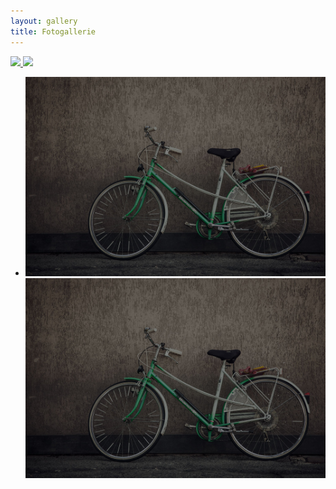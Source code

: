 ```yaml
---
layout: gallery
title: Fotogallerie
---
```


<div id="lightgallery">
  <a href="{{ '/assets/img/touring.jpg' | prepend: site.baseurl }}">
      <img src="{{ '/assets/img/touring.jpg' | prepend: site.baseurl }}" />
  </a>
  <a href="{{ '/assets/img/touring.jpg' | prepend: site.baseurl }}">
      <img src="{{ '/assets/img/touring.jpg' | prepend: site.baseurl }}" />
  </a>
</div>



<div class="demo-gallery">
    <ul id="lightgallery" class="list-unstyled row">
        <li class="col-xs-6 col-sm-4 col-md-3" data-responsive="/assets/img/touring.jpg 375, /assets/img/touring.jpg 480, /assets/img/touring.jpg 800" data-src="/assets/img/touring.jpg" data-sub-html="<h4>Fading Light</h4><p>Classic view from Rigwood Jetty on Coniston Water an old archive shot similar to an old post but a little later on.</p>" data-pinterest-text="Pin it1" data-tweet-text="share on twitter 1">
            <a href="">
                <img class="img-responsive" src="/assets/img/touring.jpg">
                <div class="demo-gallery-poster">
                    <img src="/assets/img/touring.jpg">
                </div>
            </a>
        </li>
    </ul>
    <div class="lg-ad">
        <script async="" src="//pagead2.googlesyndication.com/pagead/js/adsbygoogle.js"></script>
        <!-- lg1.2-home -->
        <ins class="adsbygoogle" style="display:inline-block;width:728px;height:90px" data-ad-client="ca-pub-2888290830590449" data-ad-slot="3298566212"></ins>
        <script>
        (adsbygoogle = window.adsbygoogle || []).push({});
        </script>
    </div>
</div>


<!--    <li class="col-xs-6 col-sm-4 col-md-3" data-responsive="static/img/2-375.jpg 375, static/img/2-480.jpg 480, static/img/2.jpg 800" data-src="static/img/2-1600.jpg" data-sub-html="<h4>Bowness Bay</h4><p>A beautiful Sunrise this morning taken En-route to Keswick not one as planned but I'm extremely happy I was passing the right place at the right time....</p>" data-pinterest-text="Pin it2" data-tweet-text="share on twitter 2">
            <a href="">
                <img class="img-responsive" src="static/img/thumb-2.jpg">
                <div class="demo-gallery-poster">
                    <img src="static/img/zoom.png">
                </div>
            </a>
        </li>
        <li class="col-xs-6 col-sm-4 col-md-3" data-responsive="static/img/13-375.jpg 375, static/img/13-480.jpg 480, static/img/13.jpg 800" data-src="static/img/13-1600.jpg" data-sub-html="<h4>Sunset Serenity</h4><p>A gorgeous Sunset tonight captured at Coniston Water....</p>" data-pinterest-text="Pin it3" data-tweet-text="share on twitter 3">
            <a href="">
                <img class="img-responsive" src="static/img/thumb-13.jpg">
                <div class="demo-gallery-poster">
                    <img src="static/img/zoom.png">
                </div>
            </a>
        </li>
        <li class="col-xs-6 col-sm-4 col-md-3" data-responsive="static/img/4-375.jpg 375, static/img/4-480.jpg 480, static/img/4.jpg 800" data-src="static/img/4-1600.jpg" data-sub-html="<h4>Coniston Calmness</h4><p>Beautiful morning</p>" data-pinterest-text="Pin it4" data-tweet-text="share on twitter 4">
            <a href="">
                <img class="img-responsive" src="static/img/thumb-4.jpg">
                <div class="demo-gallery-poster">
                    <img src="static/img/zoom.png">
                </div>
            </a>
        </li> -->  